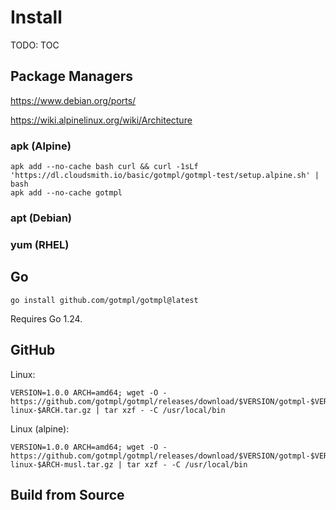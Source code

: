 # Install

TODO: TOC


## Package Managers

https://www.debian.org/ports/

https://wiki.alpinelinux.org/wiki/Architecture

### apk (Alpine)

```shell
apk add --no-cache bash curl && curl -1sLf 'https://dl.cloudsmith.io/basic/gotmpl/gotmpl-test/setup.alpine.sh' | bash
apk add --no-cache gotmpl
```

### apt (Debian)

### yum (RHEL)

## Go

```shell
go install github.com/gotmpl/gotmpl@latest
```

Requires Go 1.24.

## GitHub

Linux:

```shell
VERSION=1.0.0 ARCH=amd64; wget -O - https://github.com/gotmpl/gotmpl/releases/download/$VERSION/gotmpl-$VERSION-linux-$ARCH.tar.gz | tar xzf - -C /usr/local/bin
```

Linux (alpine):

```shell
VERSION=1.0.0 ARCH=amd64; wget -O - https://github.com/gotmpl/gotmpl/releases/download/$VERSION/gotmpl-$VERSION-linux-$ARCH-musl.tar.gz | tar xzf - -C /usr/local/bin
```

## Build from Source
